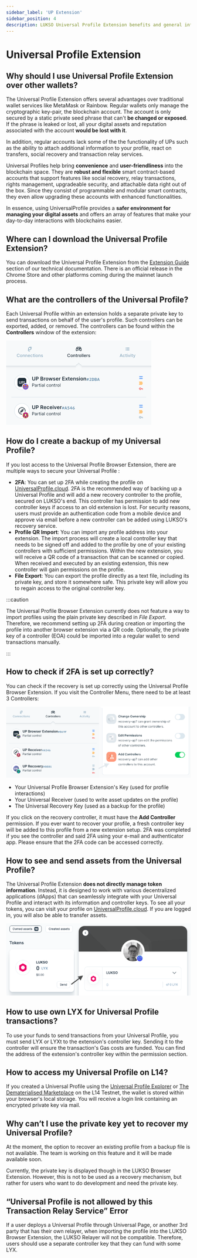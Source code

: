 ```yaml
---
sidebar_label: 'UP Extension'
sidebar_position: 4
description: LUKSO Universal Profile Extension benefits and general information.
---
```


# Universal Profile Extension

## Why should I use Universal Profile Extension over other wallets?

The Universal Profile Extension offers several advantages over traditional wallet services like MetaMask or Rainbow. Regular wallets only manage the cryptographic key-pair, the blockchain account. The account is only secured by a static private seed phrase that can't **be changed or exposed**. If the phrase is leaked or lost, all your digital assets and reputation associated with the account **would be lost with it**.

In addition, regular accounts lack some of the the functionality of UPs such as the ability to attach additional information to your profile, react on transfers, social recovery and transaction relay services.

Universal Profiles help bring **convenience** and **user-friendliness** into the blockchain space. They are **robust and flexible** smart contract-based accounts that support features like social recovery, relay transactions, rights management, upgradeable security, and attachable data right out of the box. Since they consist of programmable and modular smart contracts, they even allow upgrading these accounts with enhanced functionalities.

In essence, using UniversalProfile provides a **safer environment for managing your digital assets** and offers an array of features that make your day-to-day interactions with blockchains easier.

## Where can I download the Universal Profile Extension?

You can download the Universal Profile Extension from the [Extension Guide](/install-up-browser-extension) section of our technical documentation. There is an official release in the Chrome Store and other platforms coming during the mainnet launch process.

## What are the controllers of the Universal Profile?

Each Universal Profile within an extension holds a separate private key to send transactions on behalf of the user's profile. Such controllers can be exported, added, or removed. The controllers can be found within the **Controllers** window of the extension:

![Controller Window](../../../static/img/faq/controller-window.png)

## How do I create a backup of my Universal Profile?

If you lost access to the Universal Profile Browser Extension, there are multiple ways to secure your Universal Profile :

- **2FA**: You can set up 2FA while creating the profile on [UniversalProfile.cloud](https://universalprofile.cloud/). 2FA is the recommended way of backing up a Universal Profile and will add a new recovery controller to the profile, secured on LUKSO's end. This controller has permission to add new controller keys if access to an old extension is lost. For security reasons, users must provide an authentication code from a mobile device and approve via email before a new controller can be added using LUKSO's recovery service.
- **Profile QR Import**: You can import any profile address into your extension. The import process will create a local controller key that needs to be signed off and added to the profile by one of your existing controllers with sufficient permissions. Within the new extension, you will receive a QR code of a transaction that can be scanned or copied. When received and executed by an existing extension, this new controller will gain permissions on the profile.
- **File Export**: You can export the profile directly as a text file, including its private key, and store it somewhere safe. This private key will allow you to regain access to the original controller key.

:::caution

The Universal Profile Browser Extension currently does not feature a way to import profiles using the plain private key described in _File Export_. Therefore, we recommend setting up 2FA during creation or importing the profile into another browser extension via a QR code. Optionally, the private key of a controller (EOA) could be imported into a regular wallet to send transactions manually.

:::

## How to check if 2FA is set up correctly?

You can check if the recovery is set up correctly using the Universal Profile Browser Extension. If you visit the Controller Menu, there need to be at least 3 Controllers:

![2FA Controller](../../../static/img/faq/2fa-controller.png)

- Your Universal Profile Browser Extension's Key (used for profile interactions)
- Your Universal Receiver (used to write asset updates on the profile)
- The Universal Recovery Key (used as a backup for the profile)

If you click on the recovery controller, it must have the **Add Controller** permission. If you ever want to recover your profile, a fresh controller key will be added to this profile from a new extension setup. 2FA was completed if you see the controller and said 2FA using your e-mail and authenticator app. Please ensure that the 2FA code can be accessed correctly.

## How to see and send assets from the Universal Profile?

The Universal Profile Extension **does not directly manage token information**. Instead, it is designed to work with various decentralized applications (dApps) that can seamlessly integrate with your Universal Profile and interact with its information and controller keys. To see all your tokens, you can visit your profile on [UniversalProfile.cloud](https://universalprofile.cloud/). If you are logged in, you will also be able to transfer assets.

![Asset Transfer](../../../static/img/faq/asset-transfer.png)

## How to use own LYX for Universal Profile transactions?

To use your funds to send transactions from your Universal Profile, you must send LYX or LYXt to the extension's controller key. Sending it to the controller will ensure the transaction's Gas costs are funded. You can find the address of the extension's controller key within the permission section.

## How to access my Universal Profile on L14?

If you created a Universal Profile using the [Universal Profile Explorer](https://universalprofile.cloud/) or [The Dematerialised Marketplace](https://thedematerialised.com/) on the L14 Testnet, the wallet is stored within your browser's local storage. You will receive a login link containing an encrypted private key via mail.

## Why can’t I use the private key yet to recover my Universal Profile?

At the moment, the option to recover an existing profile from a backup file is not available. The team is working on this feature and it will be made available soon.

Currently, the private key is displayed though in the LUKSO Browser Extension. However, this is not to be used as a recovery mechanism, but rather for users who want to do development and need the private key.

## “Universal Profile is not allowed by this Transaction Relay Service” Error

If a user deploys a Universal Profile through Universal Page, or another 3rd party that has their own relayer, when importing the profile into the LUKSO Browser Extension, the LUKSO Relayer will not be compatible. Therefore, users should use a separate controller key that they can fund with some LYX.
